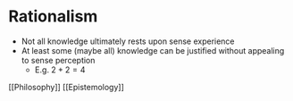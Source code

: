 # Rationalism

- Not all knowledge ultimately rests upon sense experience
- At least some (maybe all) knowledge can be justified without appealing to sense perception
  - E.g. $2 + 2 = 4$

[[Philosophy]] [[Epistemology]]

